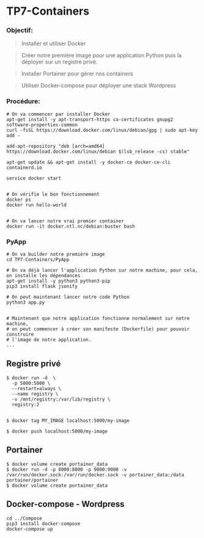 # TP7-Containers


### Objectif:


> Installer et utiliser Docker

> Créer notre première image pour une application Python puis la déployer sur un registre privé. 

> Installer Portainer pour gérer nos containers

> Utiliser Docker-compose pour déployer une stack Wordpress

### Procédure:

```
# On va commencer par installer Docker
apt-get install -y apt-transport-https ca-certificates gnupg2 software-properties-common
curl -fsSL https://download.docker.com/linux/debian/gpg | sudo apt-key add -

add-apt-repository "deb [arch=amd64] https://download.docker.com/linux/debian $(lsb_release -cs) stable"

apt-get update && apt-get install -y docker-ce docker-ce-cli containerd.io

service docker start


# On vérifie le bon fonctionnement 
docker ps
docker run hello-world


# On va lancer notre vrai premier container
docker run -it docker.ntl.nc/debian:buster bash

```
### PyApp
```
# On va builder notre première image
cd TP7-Containers/PyApp

# On va déjà lancer l'application Python sur notre machine, pour cela, on installe les dépendances 
apt-get install -y python3 python3-pip
pip3 install flask jsonify

# On peut maintenant lancer notre code Python
python3 app.py


# Maintenant que notre application fonctionne normalement sur notre machine,
# on peut commencer à créer son manifeste (Dockerfile) pour pouvoir construire 
# l'image de notre application.
...
```

## Registre privé

```
$ docker run -d  \
  -p 5000:5000 \
  --restart=always \
  --name registry \
  -v /mnt/registry:/var/lib/registry \
  registry:2


$ docker tag MY_IMAGE localhost:5000/my-image

$ docker push localhost:5000/my-image
```

## Portainer 

```
$ docker volume create portainer_data
$ docker run -d -p 8000:8000 -p 9000:9000 -v /var/run/docker.sock:/var/run/docker.sock -v portainer_data:/data portainer/portainer
$ docker volume create portainer_data
```

## Docker-compose - Wordpress

```
cd ../Compose
pip3 install docker-compose
docker-compose up 
```
